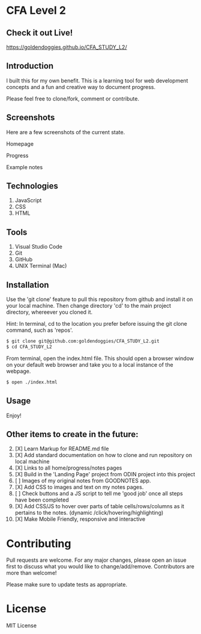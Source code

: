 # CFA Level 2

## Check it out Live!
https://goldendoggies.github.io/CFA_STUDY_L2/


## Introduction
I built this for my own benefit. This is a learning tool for web development concepts and a fun and creative way to document progress.

Please feel free to clone/fork, comment or contribute.


## Screenshots
Here are a few screenshots of the current state.

Homepage

Progress 

Example notes


## Technologies
1. JavaScript
2. CSS
3. HTML


## Tools
1. Visual Studio Code
2. Git
3. GitHub
4. UNIX Terminal (Mac)


## Installation
Use the 'git clone' feature to pull this repository from github and install it on your local machine.
Then change directory 'cd' to the main project directory, whereever you cloned it.


Hint: In terminal, cd to the location you prefer before issuing the git clone command, such as 'repos'. 

```bash
$ git clone git@github.com:goldendoggies/CFA_STUDY_L2.git
$ cd CFA_STUDY_L2
```

From terminal, open the index.html file. This should open a browser window on your default web browser and take you to a local instance of the webpage.

```bash
$ open ./index.html
```

##  Usage

Enjoy!

##  Other items to create in the future:

2. [X] Learn Markup for README.md file
3. [X] Add standard documentation on how to clone and run repository on local machine
4. [X] Links to all home/progress/notes pages
5. [X] Build in the 'Landing Page' project from ODIN project into this project
6. [ ] Images of my original notes from GOODNOTES app.
7. [X] Add CSS to images and text on my notes pages.
10. [ ] Check buttons and a JS script to tell me 'good job' once all steps have been completed
11. [X] Add CSS/JS to hover over parts of table cells/rows/columns as it pertains to the notes. (dynamic /click/hovering/highlighting)
1. [X] Make Mobile Friendly, responsive and interactive
 
# Contributing

Pull requests are welcome. For any major changes, please open an issue first to discuss what you would like to change/add/remove. Contributors are more than welcome!

Please make sure to update tests as appropriate.

# License

MIT License